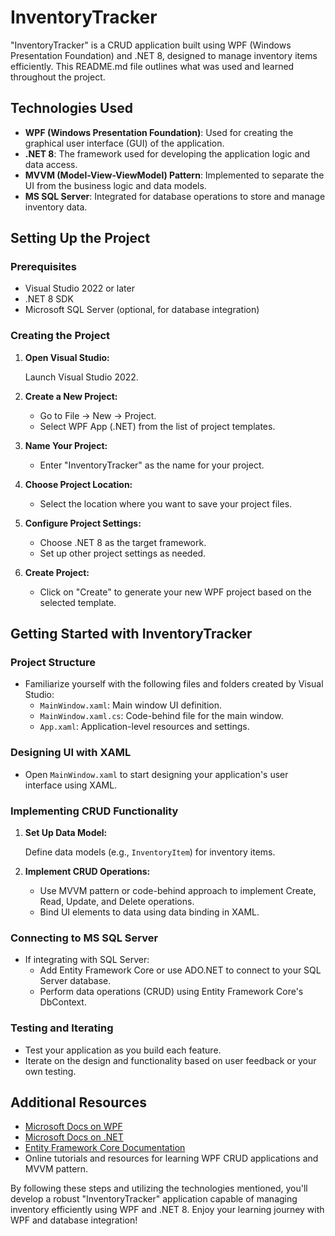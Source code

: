 # InventoryTracker

"InventoryTracker" is a CRUD application built using WPF (Windows Presentation Foundation) and .NET 8, designed to manage inventory items efficiently. This README.md file outlines what was used and learned throughout the project.

## Technologies Used

- **WPF (Windows Presentation Foundation)**: Used for creating the graphical user interface (GUI) of the application.
- **.NET 8**: The framework used for developing the application logic and data access.
- **MVVM (Model-View-ViewModel) Pattern**: Implemented to separate the UI from the business logic and data models.
- **MS SQL Server**: Integrated for database operations to store and manage inventory data.

## Setting Up the Project

### Prerequisites

- Visual Studio 2022 or later
- .NET 8 SDK
- Microsoft SQL Server (optional, for database integration)

### Creating the Project

1. **Open Visual Studio:**

   Launch Visual Studio 2022.

2. **Create a New Project:**

   - Go to File -> New -> Project.
   - Select WPF App (.NET) from the list of project templates.

3. **Name Your Project:**

   - Enter "InventoryTracker" as the name for your project.

4. **Choose Project Location:**

   - Select the location where you want to save your project files.

5. **Configure Project Settings:**

   - Choose .NET 8 as the target framework.
   - Set up other project settings as needed.

6. **Create Project:**

   - Click on "Create" to generate your new WPF project based on the selected template.

## Getting Started with InventoryTracker

### Project Structure

- Familiarize yourself with the following files and folders created by Visual Studio:
  - `MainWindow.xaml`: Main window UI definition.
  - `MainWindow.xaml.cs`: Code-behind file for the main window.
  - `App.xaml`: Application-level resources and settings.

### Designing UI with XAML

- Open `MainWindow.xaml` to start designing your application's user interface using XAML.

### Implementing CRUD Functionality

1. **Set Up Data Model:**

   Define data models (e.g., `InventoryItem`) for inventory items.

2. **Implement CRUD Operations:**

   - Use MVVM pattern or code-behind approach to implement Create, Read, Update, and Delete operations.
   - Bind UI elements to data using data binding in XAML.

### Connecting to MS SQL Server

- If integrating with SQL Server:
  - Add Entity Framework Core or use ADO.NET to connect to your SQL Server database.
  - Perform data operations (CRUD) using Entity Framework Core's DbContext.

### Testing and Iterating

- Test your application as you build each feature.
- Iterate on the design and functionality based on user feedback or your own testing.

## Additional Resources

- [Microsoft Docs on WPF](https://docs.microsoft.com/en-us/dotnet/desktop/wpf/)
- [Microsoft Docs on .NET](https://docs.microsoft.com/en-us/dotnet/)
- [Entity Framework Core Documentation](https://docs.microsoft.com/en-us/ef/core/)
- Online tutorials and resources for learning WPF CRUD applications and MVVM pattern.

By following these steps and utilizing the technologies mentioned, you'll develop a robust "InventoryTracker" application capable of managing inventory efficiently using WPF and .NET 8. Enjoy your learning journey with WPF and database integration!
